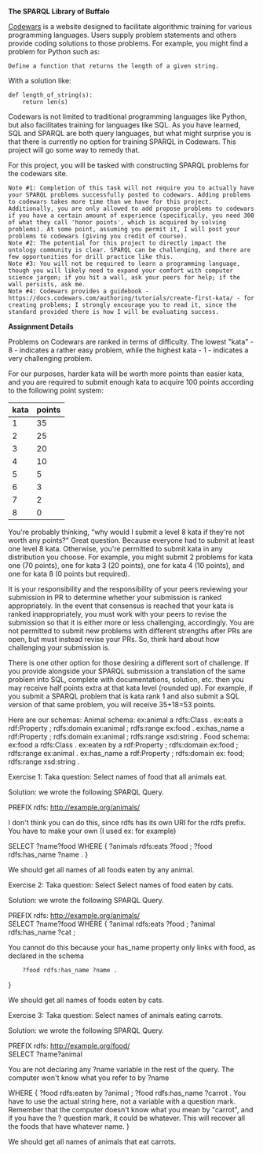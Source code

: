 **The SPARQL Library of Buffalo**

[Codewars](https://www.codewars.com/dashboard) is a website designed to facilitate algorithmic training for various programming languages. Users supply problem statements and others provide coding solutions to those problems. For example, you might find a problem for Python such as: 

```
Define a function that returns the length of a given string. 
```

With a solution like: 

```
def length_of_string(s):
	return len(s)
```
	
Codewars is not limited to traditional programming languages like Python, but also facilitates training for languages like SQL. As you have learned, SQL and SPARQL are both query languages, but what might surprise you is that there is currently no option for training SPARQL in Codewars. This project will go some way to remedy that. 

For this project, you will be tasked with constructing SPARQL problems for the codewars site. 

```
Note #1: Completion of this task will not require you to actually have your SPARQL problems successfully posted to codewars. Adding problems to codewars takes more time than we have for this project. Additionally, you are only allowed to add propose problems to codewars if you have a certain amount of experience (specifically, you need 300 of what they call 'honor points', which is acquired by solving problems). At some point, assuming you permit it, I will post your problems to codewars (giving you credit of course). 
Note #2: The potential for this project to directly impact the ontology community is clear. SPARQL can be challenging, and there are few opportunities for drill practice like this. 
Note #3: You will not be required to learn a programming language, though you will likely need to expand your comfort with computer science jargon; if you hit a wall, ask your peers for help; if the wall persists, ask me. 
Note #4: Codewars provides a guidebook - https://docs.codewars.com/authoring/tutorials/create-first-kata/ - for creating problems; I strongly encourage you to read it, since the standard provided there is how I will be evaluating success. 
```
**Assignment Details**

Problems on Codewars are ranked in terms of difficulty. The lowest "kata" - 8 - indicates a rather easy problem, while the highest kata - 1 - indicates a very challenging problem. 

For our purposes, harder kata will be worth more points than easier kata, and you are required to submit enough kata to acquire 100 points according to the following point system: 

  |   **kata**    |  **points**   |
  | ------------- | ------------- |
  |       1       |      35       |
  |       2       |      25       |
  |       3       |      20       |
  |       4       |      10       |
  |       5       |       5       |
  |       6       |       3       |
  |       7       |       2       |
  |       8       |       0       |

You're probably thinking, "why would I submit a level 8 kata if they're not worth any points?" Great question. Because everyone had to submit at least one level 8 kata. Otherwise, you're permitted to submit kata in any distribution you choose. For example, you might submit 2 problems for kata one (70 points), one for kata 3 (20 points), one for kata 4 (10 points), and one for kata 8 (0 points but required). 

It is your responsibility and the responsibility of your peers reviewing your submission in PR to determine whether your submission is ranked appropriately. In the event that consensus is reached that your kata is ranked inappropriately, you must work with your peers to revise the submission so that it is either more or less challenging, accordingly. You are not permitted to submit new problems with different strengths after PRs are open, but must instead revise your PRs. So, think hard about how challenging your submission is. 

There is one other option for those desiring a different sort of challenge. If you provide alongside your SPARQL submission a translation of the same problem into SQL, complete with documentations, solution, etc. then you may receive half points extra at that kata level (rounded up). For example, if you submit a SPARQL problem that is kata rank 1 and also submit a SQL version of that same problem, you  will receive 35+18=53 points. 


Here are our schemas:
Animal schema:
ex:animal a rdfs:Class .
ex:eats a rdf:Property ; 
                       rdfs:domain ex:animal ; 
                       rdfs:range ex:food . 
ex:has_name a rdf:Property ; 
                rdfs:domain ex:animal ; 
                rdfs:range xsd:string .
Food schema:
ex:food a rdfs:Class .
ex:eaten by a rdf:Property ; 
                       rdfs:domain ex:food ; 
                       rdfs:range ex:animal . 
ex:has_name a rdf:Property ; 
                rdfs:domain ex: food; 
                rdfs:range xsd:string .



Exercise 1:
Taka question: Select names of food that all animals eat.

Solution: we wrote the following SPARQL Query.

PREFIX rdfs: http://example.org/animals/  

I don't think you can do this, since rdfs has its own URI for the rdfs prefix. You have to make your own (I used ex: for example)

SELECT ?name?food
 WHERE
   {
  	?animals rdfs:eats ?food ;
        ?food rdfs:has_name ?name .
   }

We should get all names of all foods eaten by any animal.


Exercise 2:
Taka question: Select Select names of food eaten by cats.

Solution: we wrote the following SPARQL Query.

PREFIX rdfs: http://example.org/animals/  
SELECT ?name?food
 WHERE
   {
        ?animal rdfs:eats ?food ;
        ?animal rdfs:has_name ?cat ;

 You cannot do this because your has_name property only links with food, as declared in the schema
 
        ?food rdfs:has_name ?name .
   }

We should get all names of foods eaten by cats.


Exercise 3:
Taka question: Select names of animals eating carrots.

Solution: we wrote the following SPARQL Query.

PREFIX rdfs: http://example.org/food/  
SELECT ?name?animal

You are not declaring any ?name variable in the rest of the query. The computer won't know what you refer to by ?name

 WHERE
   {
        ?food rdfs:eaten by ?animal ;
        ?food rdfs:has_name ?carrot .
You have to use the actual string here, not a variable with a question mark. Remember that the computer doesn't know what you mean by "carrot", and if you have the ? question mark, it could be whatever. This will recover all the foods that have whatever name.
    }

We should get all names of animals that eat carrots.
